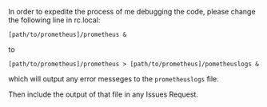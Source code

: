 In order to expedite the process of me debugging the code, please change the following line in rc.local:
```
[path/to/prometheus]/prometheus &
```
to
```
[path/to/prometheus]/prometheus > [path/to/prometheus]/pometheuslogs &
```
which will output any error messeges to the `prometheuslogs` file.

Then include the output of that file in any Issues Request.
